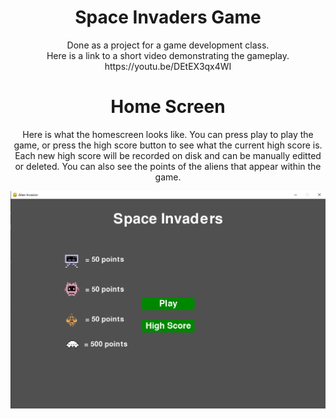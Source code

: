 <div align="center">

# Space Invaders Game

</div>

<p align="center">
Done as a project for a game development class. <br>
Here is a link to a short video demonstrating the gameplay. <br>
https://youtu.be/DEtEX3qx4WI 
</p>


<div align="center">

# Home Screen

</div>

<p align="center">
  Here is what the homescreen looks like.
  You can press play to play the game, or press the high score button to see what the current high score is.
  Each new high score will be recorded on disk and can be manually editted or deleted.
  You can also see the points of the aliens that appear within the game.
</p>

<div align="center">
<img src="./images/home-screen.png">
</div>
